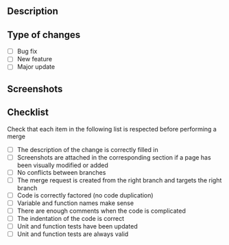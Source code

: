## Description

## Type of changes

- [ ] Bug fix
- [ ] New feature
- [ ] Major update

## Screenshots

## Checklist
Check that each item in the following list is respected before performing a merge

- [ ] The description of the change is correctly filled in
- [ ] Screenshots are attached in the corresponding section if a page has been visually modified or added
- [ ] No conflicts between branches
- [ ] The merge request is created from the right branch and targets the right branch
- [ ] Code is correctly factored (no code duplication)
- [ ] Variable and function names make sense
- [ ] There are enough comments when the code is complicated
- [ ] The indentation of the code is correct
- [ ] Unit and function tests have been updated
- [ ] Unit and function tests are always valid
